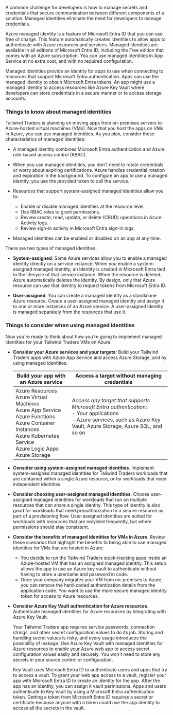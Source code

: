 
A common challenge for developers is how to manage secrets and credentials that secure communication between different components of a solution. Managed identities eliminate the need for developers to manage credentials.

Azure managed identity is a feature of Microsoft Entra ID that you can use free of charge. This feature automatically creates identities to allow apps to authenticate with Azure resources and services. Managed identities are available in all editions of Microsoft Entra ID, including the Free edition that comes with an Azure subscription. You can use managed identities in App Service at no extra cost, and with no required configuration.

Managed identities provide an identity for apps to use when connecting to resources that support Microsoft Entra authentication. Apps can use the managed identity to obtain Microsoft Entra tokens. An app might use a managed identity to access resources like Azure Key Vault where developers can store credentials in a secure manner or to access storage accounts.

### Things to know about managed identities

Tailwind Traders is planning on moving apps from on-premises servers to Azure-hosted virtual machines (VMs). Now that you host the apps on VMs in Azure, you can use managed identities. As you plan, consider these characteristics of managed identities:

- A managed identity combines Microsoft Entra authentication and Azure role-based access control (RBAC). 

- When you use managed identities, you don't need to rotate credentials or worry about expiring certifications. Azure handles credential rotation and expiration in the background. To configure an app to use a managed identity, you use the provided token to call the service.

- Resources that support system-assigned managed identities allow you to:
   - Enable or disable managed identities at the resource level.
   - Use RBAC roles to grant permissions.
   - Review create, read, update, or delete (CRUD) operations in Azure Activity logs.
   - Review sign-in activity in Microsoft Entra sign-in logs.

- Managed identities can be enabled or disabled on an app at any time.

There are two types of managed identities:

- **System-assigned**: Some Azure services allow you to enable a managed identity directly on a service instance. When you enable a system-assigned managed identity, an identity is created in Microsoft Entra tied to the lifecycle of that service instance. When the resource is deleted, Azure automatically deletes the identity. By design, only that Azure resource can use that identity to request tokens from Microsoft Entra ID.

- **User-assigned**: You can create a managed identity as a standalone Azure resource. Create a user-assigned managed identity and assign it to one or more instances of an Azure service. A user-assigned identity is managed separately from the resources that use it.

### Things to consider when using managed identities 

Now you're ready to think about how you're going to implement managed identities for your Tailwind Traders VMs on Azure.

- **Consider your Azure services and your targets**: Build your Tailwind Traders apps with Azure App Service and access Azure Storage, and by using managed identities.

   | Build your app with an Azure service | Access a target without managing credentials |
   | --- | --- |
   | Azure Resources <br> Azure Virtual Machines <br> Azure App Service <br> Azure Functions <br> Azure Container Instances <br> Azure Kubernetes Service <br> Azure Logic Apps <br > Azure Storage | _Access any target that supports Microsoft Entra authentication_: <br> - Your applications <br> - Azure services, such as Azure Key Vault, Azure Storage, Azure SQL, and so on <br><br><br> |

- **Consider using system-assigned managed identities**. Implement system-assigned managed identities for Tailwind Traders workloads that are contained within a single Azure resource, or for workloads that need independent identities.

- **Consider choosing user-assigned managed identities**. Choose user-assigned managed identities for workloads that run on multiple resources that can share a single identity. This type of identity is also good for workloads that need preauthorization to a secure resource as part of a provisioning flow. User-assigned identities are suited for workloads with resources that are recycled frequently, but where permissions should stay consistent.

- **Consider the benefits of managed identities for VMs in Azure**. Review these scenarios that highlight the benefits to being able to use managed identities for VMs that are hosted in Azure:

   - You decide to run the Tailwind Traders stock-tracking apps inside an Azure-hosted VM that has an assigned managed identity. This setup allows the app to use an Azure key vault to authenticate without having to store a username and password in code.
   - Once your company migrates your VM from on-premises to Azure, you can remove the hard-coded authentication details from the application code. You want to use the more secure managed identity token for access to Azure resources.

- **Consider Azure Key Vault authentication for Azure resources**. Authenticate managed identities for Azure resources by integrating with Azure Key Vault.

   Your Tailwind Traders app requires service passwords, connection strings, and other secret configuration values to do its job. Storing and handling secret values is risky, and every usage introduces the possibility of leakage. Use Azure Key Vault with managed identities for Azure resources to enable your Azure web app to access secret configuration values easily and securely. You won't need to store any secrets in your source control or configuration.

   Key Vault uses Microsoft Entra ID to authenticate users and apps that try to access a vault. To grant your web app access to a vault, register your app with Microsoft Entra ID to create an identity for the app. After the app has an identity, you can assign it vault permissions. Apps and users authenticate to Key Vault by using a Microsoft Entra authentication token. Getting a token from Microsoft Entra ID requires a secret or certificate because anyone with a token could use the app identity to access all the secrets in the vault.
